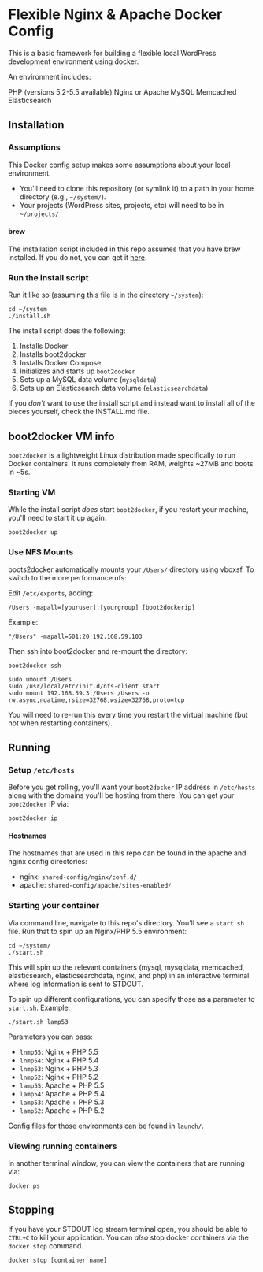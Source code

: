 # Flexible Nginx & Apache Docker Config

This is a basic framework for building a flexible local WordPress development environment using docker.

An environment includes:

PHP (versions 5.2-5.5 available)
Nginx or Apache
MySQL
Memcached
Elasticsearch

## Installation

### Assumptions

This Docker config setup makes some assumptions about your local environment.

* You'll need to clone this repository (or symlink it) to a path in your home directory (e.g., `~/system/`).
* Your projects (WordPress sites, projects, etc) will need to be in `~/projects/`

#### brew

The installation script included in this repo assumes that you have brew installed. If you do not,
you can get it [here](http://brew.sh/).

### Run the install script

Run it like so (assuming this file is in the directory `~/system`):

```
cd ~/system
./install.sh
```

The install script does the following:

1. Installs Docker
1. Installs boot2docker
1. Installs Docker Compose
1. Initializes and starts up `boot2docker`
1. Sets up a MySQL data volume (`mysqldata`)
1. Sets up an Elasticsearch data volume (`elasticsearchdata`)

If you _don't_ want to use the install script and instead want to install all of the pieces
yourself, check the INSTALL.md file.

## boot2docker VM info

`boot2docker` is a lightweight Linux distribution made specifically to
run Docker containers.  It runs completely from RAM, weights ~27MB and
boots in ~5s.

### Starting VM

While the install script _does_ start `boot2docker`, if you restart your
machine, you'll need to start it up again.

```
boot2docker up
```

### Use NFS Mounts

boots2docker automatically mounts your `/Users/` directory using vboxsf.
To switch to the more performance nfs:
 
Edit `/etc/exports`, adding:

```
/Users -mapall=[youruser]:[yourgroup] [boot2dockerip]
```

Example:

```
"/Users" -mapall=501:20 192.168.59.103
```

Then ssh into boot2docker and re-mount the directory:

```
boot2docker ssh
```

```
sudo umount /Users
sudo /usr/local/etc/init.d/nfs-client start
sudo mount 192.168.59.3:/Users /Users -o rw,async,noatime,rsize=32768,wsize=32768,proto=tcp
```

You will need to re-run this every time you restart the virtual machine (but not when restarting containers).

## Running

### Setup `/etc/hosts`

Before you get rolling, you'll want your `boot2docker` IP address in `/etc/hosts` along with the domains you'll be hosting from there.  You can get your `boot2docker` IP via:

```
boot2docker ip
```

#### Hostnames

The hostnames that are used in this repo can be found in the apache and
nginx config directories:

* nginx: `shared-config/nginx/conf.d/`
* apache: `shared-config/apache/sites-enabled/`

### Starting your container

Via command line, navigate to this repo's directory. You'll see a `start.sh` file.
Run that to spin up an Nginx/PHP 5.5 environment:

```
cd ~/system/
./start.sh
```

This will spin up the relevant containers (mysql, mysqldata, memcached, elasticsearch,
elasticsearchdata, nginx, and php) in an interactive terminal where log information is sent to
STDOUT.

To spin up different configurations, you can specify those as a
parameter to `start.sh`.  Example:

```
./start.sh lamp53
```

Parameters you can pass:
* `lnmp55`: Nginx + PHP 5.5
* `lnmp54`: Nginx + PHP 5.4
* `lnmp53`: Nginx + PHP 5.3
* `lnmp52`: Nginx + PHP 5.2
* `lamp55`: Apache + PHP 5.5
* `lamp54`: Apache + PHP 5.4
* `lamp53`: Apache + PHP 5.3
* `lamp52`: Apache + PHP 5.2

Config files for those environments can be found in `launch/`.

### Viewing running containers

In another terminal window, you can view the containers that are
running via:

```
docker ps
```

## Stopping

If you have your STDOUT log stream terminal open, you should be able to `CTRL+C` to kill your
application. You can _also_ stop docker containers via the `docker stop` command.

```
docker stop [container name]
```
